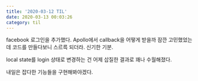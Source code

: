 ```yaml
---
title: '2020-03-12 TIL'
date: 2020-03-13 00:03:26
category: til
---
```


facebook 로그인을 추가했다. Apollo에서 callback을 어떻게 받을까 잠깐 고민했었는데 코드를 만들다보니 스르륵 되더라. 신기한 기분.

local state를 login 상태로 변경하는 건 어제 삽질한 결과로 꽤나 수월해졌다.

내일은 잡다한 기능들을 구현해봐야겠다.
